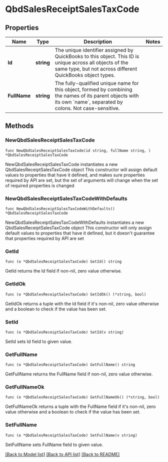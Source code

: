# QbdSalesReceiptSalesTaxCode

## Properties

Name | Type | Description | Notes
------------ | ------------- | ------------- | -------------
**Id** | **string** | The unique identifier assigned by QuickBooks to this object. This ID is unique across all objects of the same type, but not across different QuickBooks object types. | 
**FullName** | **string** | The fully-qualified unique name for this object, formed by combining the names of its parent objects with its own &#x60;name&#x60;, separated by colons. Not case-sensitive. | 

## Methods

### NewQbdSalesReceiptSalesTaxCode

`func NewQbdSalesReceiptSalesTaxCode(id string, fullName string, ) *QbdSalesReceiptSalesTaxCode`

NewQbdSalesReceiptSalesTaxCode instantiates a new QbdSalesReceiptSalesTaxCode object
This constructor will assign default values to properties that have it defined,
and makes sure properties required by API are set, but the set of arguments
will change when the set of required properties is changed

### NewQbdSalesReceiptSalesTaxCodeWithDefaults

`func NewQbdSalesReceiptSalesTaxCodeWithDefaults() *QbdSalesReceiptSalesTaxCode`

NewQbdSalesReceiptSalesTaxCodeWithDefaults instantiates a new QbdSalesReceiptSalesTaxCode object
This constructor will only assign default values to properties that have it defined,
but it doesn't guarantee that properties required by API are set

### GetId

`func (o *QbdSalesReceiptSalesTaxCode) GetId() string`

GetId returns the Id field if non-nil, zero value otherwise.

### GetIdOk

`func (o *QbdSalesReceiptSalesTaxCode) GetIdOk() (*string, bool)`

GetIdOk returns a tuple with the Id field if it's non-nil, zero value otherwise
and a boolean to check if the value has been set.

### SetId

`func (o *QbdSalesReceiptSalesTaxCode) SetId(v string)`

SetId sets Id field to given value.


### GetFullName

`func (o *QbdSalesReceiptSalesTaxCode) GetFullName() string`

GetFullName returns the FullName field if non-nil, zero value otherwise.

### GetFullNameOk

`func (o *QbdSalesReceiptSalesTaxCode) GetFullNameOk() (*string, bool)`

GetFullNameOk returns a tuple with the FullName field if it's non-nil, zero value otherwise
and a boolean to check if the value has been set.

### SetFullName

`func (o *QbdSalesReceiptSalesTaxCode) SetFullName(v string)`

SetFullName sets FullName field to given value.



[[Back to Model list]](../README.md#documentation-for-models) [[Back to API list]](../README.md#documentation-for-api-endpoints) [[Back to README]](../README.md)


